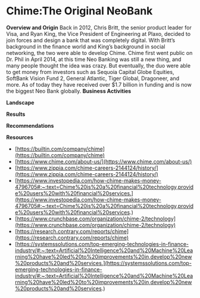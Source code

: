 # Chime:The Original NeoBank


**Overview and Origin**
Back in 2012, Chris Britt, the senior product leader for Visa, and Ryan King, the Vice President of Engineering at Plaxo, decided to join forces and design a bank that was completely digital. With Britt’s background in the finance world and King’s background in social networking, the two were able to develop Chime. Chime first went public on Dr. Phil in April 2014, at this time Neo Banking was still a new thing, and many people thought the idea was crazy. But eventually, the duo were able to get money from investors such as Sequoia Capital Globe Equities, SoftBank Vision Fund 2, General Atlantic, Tiger Global, Dragoneer, and more. As of today they have received over $1.7 billion in funding and is now the biggest Neo Bank globally.
**Business Activities**

**Landscape**

**Results**

**Recommendations**

**Resources**

- [https://builtin.com/company/chime](https://builtin.com/company/chime)
- [https://www.chime.com/about-us/](https://www.chime.com/about-us/)
- [https://www.zippia.com/chime-careers-2144124/history/](https://www.zippia.com/chime-careers-2144124/history/)
- [https://www.investopedia.com/how-chime-makes-money-4796705#:~:text=Chime%20is%20a%20financial%20technology,provide%20users%20with%20financial%20services.](https://www.investopedia.com/how-chime-makes-money-4796705#:~:text=Chime%20is%20a%20financial%20technology,provide%20users%20with%20financial%20services.)
- [https://www.crunchbase.com/organization/chime-2/technology](https://www.crunchbase.com/organization/chime-2/technology)
- [https://research.contrary.com/reports/chime](https://research.contrary.com/reports/chime)
- [https://systemssolutions.com/top-emerging-technologies-in-finance-industry/#:~:text=Artificial%20Intelligence%20and%20Machine%20Learning%20have%20led%20to%20improvements%20in,develop%20new%20products%20and%20services.](https://systemssolutions.com/top-emerging-technologies-in-finance-industry/#:~:text=Artificial%20Intelligence%20and%20Machine%20Learning%20have%20led%20to%20improvements%20in,develop%20new%20products%20and%20services.)